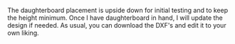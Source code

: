 The daughterboard placement is upside down for initial testing and to keep the height minimum. Once I have daughterboard in hand, I will update the design if needed.
As usual, you can download the DXF's and edit it to your own liking.
